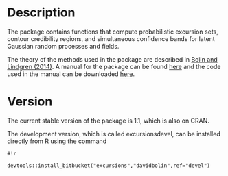 # Description #
The package contains functions that compute probabilistic excursion sets, contour credibility regions, and simultaneous confidence bands for latent Gaussian random processes and fields. 

The theory of the methods used in the package are described in [Bolin and Lindgren (2014)](http://onlinelibrary.wiley.com/doi/10.1111/rssb.12055/abstract). A manual for the package can be found [here](http://www.math.chalmers.se/~bodavid/software/excursions/excursions_manual.pdf) and the code used in the manual can be downloaded [here](http://www.math.chalmers.se/~bodavid/software/excursions/code.zip).

# Version #
The current stable version of the package is 1.1, which is also on CRAN. 

The development version, which is called excursionsdevel, can be installed directly from R using the command 
```
#!r

devtools::install_bitbucket("excursions","davidbolin",ref="devel")
```
